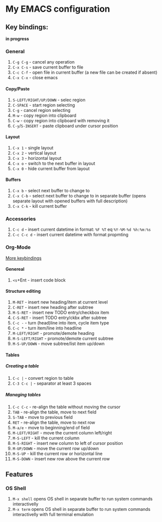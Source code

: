 # My EMACS configuration

## Key bindings:

__in progress__

### General

1. `C-g C-g` - cancel any operation
2. `C-x C-s` - save current buffer to file
3. `C-c C-f` - open file in current buffer (a new file can be created if absent)
4. `C-x C-x` - close emacs

#### Copy/Paste

1. `S-LEFT/RIGHT/UP/DOWN` - selec region
2. `C-SPACE` - start region selecting
3. `C-g` - cancel region selecting
4. `M-w` - copy region into clipboard
5. `C-w` - copy region into clipboard with removing it
6. `C-y`/`S-INSERT` - paste clipboard under cursor position

#### Layout

1. `C-x 1` - single layout
2. `C-x 2` - vertical layout
3. `C-x 3` - horizontal layout
4. `C-x o` - switch to the next buffer in layout
5. `C-x 0` - hide current buffer from layout

#### Buffers

1. `C-x b` - select next buffer to change to
2. `C-x C-b` - select next buffer to change to in separate buffer (opens separate layout with opened buffers with full description)
3. `C-x C-k` - kill current buffer


### Accessories

1. `C-c d` - insert current datetime in format: `%F %T` eq `%Y-%M-%d %h:%m:%s`
2. `C-c C-c d` - insert current datetime with format propmting

### Org-Mode

[More keybindings](https://orgmode.org/worg/orgcard.html)

#### Genereal

1. `<s`+Ent - insert code block

#### Structure editing

1. `M-RET` - insert new heading/item at current level
2. `C-RET` - insert new heading after subtree
3. `M-S-RET` - insert new TODO entry/checkbox item
4. `C-S-RET` - insert TODO entry/ckbx after subtree
5. `C-c -` - turn (head)line into item, cycle item type
6. `C-c *` - turn item/line into headline
7. `M-LEFT/RIGHT` - promote/demote heading
8. `M-S-LEFT/RIGHT` - promote/demote current subtree
9. `M-S-UP/DOWN` - move subtree/list item up/down

#### Tables

##### Creating a table

1. `C-c |` - convert region to table
2. `C-3 C-c |` - separator at least 3 spaces

##### Managing tables

1. `C-c C-c` - re-align the table without moving the cursor
2. `TAB` - re-align the table, move to next field
3. `S-TAB` - move to previous field
4. `RET` - re-align the table, move to next row
5. `M-a/e` - move to beginning/end of field
6. `M-LEFT/RIGHT` - move the current column left/right
7. `M-S-LEFT` - kill the current column
8. `M-S-RIGHT` - insert new column to left of cursor position
9. `M-UP/DOWN` - move the current row up/down
10. `M-S-UP` - kill the current row or horizontal line
11. `M-S-DOWN` - insert new row above the current row

## Features

### OS Shell

1. `M-x shell` opens OS shell in separate buffer to run system commands interactivelly
2. `M-x term` opens OS shell in separate buffer to run system commands interactivelly with full terminal emulation
